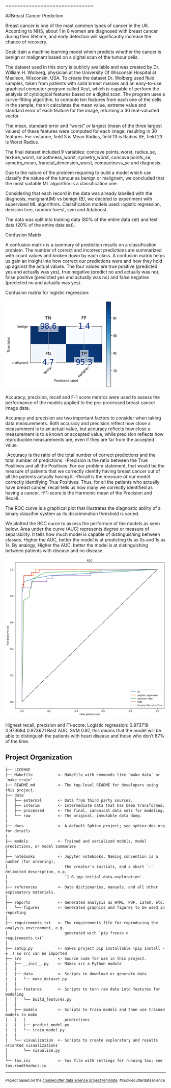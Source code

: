 
==============================

##Breast Cancer Prediction

Breast cancer is one of the most common types of cancer in the UK. According to NHS, about 1 in 8 women are diagnosed with breast cancer during their lifetime, and early detection will significantly increase the chance of recovery.

Goal: train a machine learning model which predicts whether the cancer is benign or malignant based on a digital scan of the tumour cells.

The dataset used in this story is publicly available and was created by Dr. William H. Wolberg, physician at the University Of Wisconsin Hospital at Madison, Wisconsin, USA. To create the dataset Dr. Wolberg used fluid samples, taken from patients with solid breast masses and an easy-to-use graphical computer program called Xcyt, which is capable of perform the analysis of cytological features based on a digital scan. The program uses a curve-fitting algorithm, to compute ten features from each one of the cells in the sample, than it calculates the mean value, extreme value and standard error of each feature for the image, returning a 30 real-valuated vector.

The mean, standard error and “worst” or largest (mean of the three largest values) of these features were computed for each image, resulting in 30 features. For instance, field 3 is Mean Radius, field 13 is Radius SE, field 23 is Worst Radius.

The final dataset included 9 variables: concave points_worst, radius_se, texture_worst, smoothness_worst, symetry_worst, concave points_se, symetry_mean, franctal_dimension_worst, compactness_se and diagnosis.

Due to the nature of the problem requiring to build a model which can classify the nature of the tumour as benign or malignant, we concluded that the most suitable ML algorithm is a classification one.

Considering that each record in the data was already labelled with the diagnosis, malignant(M) vs benign (B), we decided to experiment with supervised ML algorithms. Classification models used: logistic regression, decision tree, random forest, svm and Adaboost.

The data was split into training data (80% of the entire data set) and test data (20% of the entire data set).


Confusion Matrix

A confusion matrix is a summary of prediction results on a classification problem. The number of correct and incorrect predictions are summarized with count values and broken down by each class. A confusion matrix helps us gain an insight into how correct our predictions were and how they hold up against the actual values. The four values are true positive (predicted yes and actually was yes), true negative (predict no and actually was no), false positive (predicted yes and actually was no) and false negative (predicted no and actually was yes).

Confusion matrix for logistic regression:

![log-regression-confusion-matrix](https://raw.githubusercontent.com/puczilka/Breast-cancer-prediction/master/reports/figures/log-regression-confusion-matrix.png) 


Accuracy, precision, recall and F-1 score metrics were used to assess the performance of the models applied to the pre-processed breast cancer image data.

Accuracy and precision are two important factors to consider when taking data measurements. Both accuracy and precision reflect how close a measurement is to an actual value, but accuracy reflects how close a measurement is to a known or accepted value, while precision reflects how reproducible measurements are, even if they are far from the accepted value. 

-Accuracy is the ratio of the total number of correct predictions and the total number of predictions.
-Precision is the ratio between the True Positives and all the Positives. For our problem statement, that would be the measure of patients that we correctly identify having breast cancer out of all the patients actually having it.
-Recall is the measure of our model correctly identifying True Positives. Thus, for all the patients who actually have breast cancer, recall tells us how many we correctly identified as having a cancer. 
-F1-score is the Harmonic mean of the Precision and Recall.


The ROC curve is a graphical plot that illustrates the diagnostic ability of a binary classifier system as its discrimination threshold is varied.

We plotted the ROC curce to assess the performce of the models as seen below. Area under the curve (AUC) represents degree or measure of separability. It tells how much model is capable of distinguishing between classes. Higher the AUC, better the model is at predicting 0s as 0s and 1s as 1s. By analogy, Higher the AUC, better the model is at distinguishing between patients with disease and no disease.


![roc-curve](https://raw.githubusercontent.com/puczilka/Breast-cancer-prediction/master/reports/figures/roc-curve.png) 

Highest recall, precision and F1-score: Logistic regression:    0.973719   0.973684   0.973621
Best AUC: SVM 0.87, this means that the model will be able to distinguish the patients with heart disease and those who don’t 87% of the time.


Project Organization
------------

    ├── LICENSE
    ├── Makefile           <- Makefile with commands like `make data` or `make train`
    ├── README.md          <- The top-level README for developers using this project.
    ├── data
    │   ├── external       <- Data from third party sources.
    │   ├── interim        <- Intermediate data that has been transformed.
    │   ├── processed      <- The final, canonical data sets for modeling.
    │   └── raw            <- The original, immutable data dump.
    │
    ├── docs               <- A default Sphinx project; see sphinx-doc.org for details
    │
    ├── models             <- Trained and serialized models, model predictions, or model summaries
    │
    ├── notebooks          <- Jupyter notebooks. Naming convention is a number (for ordering),
    │                         the creator's initials, and a short `-` delimited description, e.g.
    │                         `1.0-jqp-initial-data-exploration`.
    │
    ├── references         <- Data dictionaries, manuals, and all other explanatory materials.
    │
    ├── reports            <- Generated analysis as HTML, PDF, LaTeX, etc.
    │   └── figures        <- Generated graphics and figures to be used in reporting
    │
    ├── requirements.txt   <- The requirements file for reproducing the analysis environment, e.g.
    │                         generated with `pip freeze > requirements.txt`
    │
    ├── setup.py           <- makes project pip installable (pip install -e .) so src can be imported
    ├── src                <- Source code for use in this project.
    │   ├── __init__.py    <- Makes src a Python module
    │   │
    │   ├── data           <- Scripts to download or generate data
    │   │   └── make_dataset.py
    │   │
    │   ├── features       <- Scripts to turn raw data into features for modeling
    │   │   └── build_features.py
    │   │
    │   ├── models         <- Scripts to train models and then use trained models to make
    │   │   │                 predictions
    │   │   ├── predict_model.py
    │   │   └── train_model.py
    │   │
    │   └── visualization  <- Scripts to create exploratory and results oriented visualizations
    │       └── visualize.py
    │
    └── tox.ini            <- tox file with settings for running tox; see tox.readthedocs.io


--------

<p><small>Project based on the <a target="_blank" href="https://drivendata.github.io/cookiecutter-data-science/">cookiecutter data science project template</a>. #cookiecutterdatascience</small></p>
